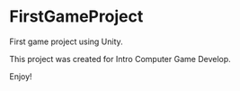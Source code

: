 # FirstGameProject
First game project using Unity. 

This project was created for Intro Computer Game Develop.

Enjoy!
